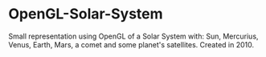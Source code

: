 OpenGL-Solar-System
===================

Small representation using OpenGL of a Solar System with: Sun, Mercurius, Venus, Earth, Mars, a comet and some planet's satellites. Created in 2010.